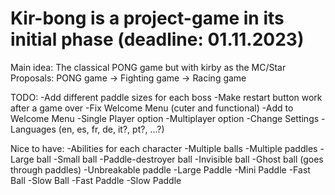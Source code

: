 # Kir-bong is a project-game in its initial phase (deadline: 01.11.2023)
Main idea: The classical PONG game but with kirby as the MC/Star
Proposals: PONG game -> Fighting game -> Racing game

TODO:
-Add different paddle sizes for each boss
-Make restart button work after a game over
-Fix Welcome Menu (cuter and functional)
-Add to Welcome Menu
  -Single Player option
  -Multiplayer option
  -Change Settings
  -Languages (en, es, fr, de, it?, pt?, ...?)

Nice to have:
-Abilities for each character 
  -Multiple balls
  -Multiple paddles
  -Large ball
  -Small ball
  -Paddle-destroyer ball
  -Invisible ball
  -Ghost ball (goes through paddles)
  -Unbreakable paddle
  -Large Paddle
  -Mini Paddle
  -Fast Ball
  -Slow Ball
  -Fast Paddle
  -Slow Paddle
